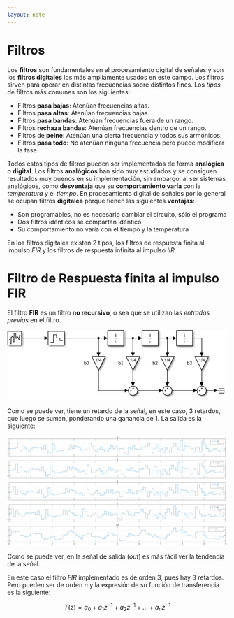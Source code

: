 ```yaml
---
layout: note
---
```


# Filtros
Los **filtros** son fundamentales en el procesamiento digital de señales y son los **filtros digitales** los más ampliamente usados en este campo. Los filtros sirven para operar en distintas frecuencias sobre distintos fines. Los *tipos* de filtros más comunes son los siguientes:

* Filtros **pasa bajas**: Atenúan frecuencias altas.
* Filtros **pasa altas**: Atenúan frecuencias bajas.
* Filtros **pasa bandas**: Atenúan frecuencias fuera de un rango.
* Filtros **rechaza bandas**: Atenúan frecuencias dentro de un rango.
* Filtros de **peine**: Atenúan una cierta frecuencia y todos sus armónicos.
* Filtros **pasa todo**: No atenúan ninguna frecuencia pero puede modificar la fase.

Todos estos tipos de filtros pueden ser implementados de forma **analógica** o **digital**. Los filtros **analógicos** han sido muy estudiados y se consiguen resultados muy buenos en su implementación, sin embargo, al ser sistemas analógicos, como **desventaja** que su **comportamiento varía** con la *temperatura* y el *tiempo*. En procesamiento digital de señales por lo general se ocupan filtros **digitales** porque tienen las siguientes **ventajas**:

* Son programables, no es necesario cambiar el circuito, sólo el programa
* Dos filtros idénticos se compartan idéntico
* Su comportamiento no varía con el tiempo y la temperatura

En los filtros digitales existen 2 tipos, los filtros de respuesta finita al impulso *FIR* y los filtros de respuesta infinita al impulso *IIR*.

# Filtro de Respuesta finita al impulso FIR
El filtro **FIR** es un filtro **no recursivo**, o sea que se utilizan las *entradas previas* en el filtro.

![Simulación en Simulink de filtro FIR](../../img/filtro-fir.svg)

Como se puede ver, tiene un retardo de la señal, en este caso, 3 retardos, que luego se suman, ponderando una ganancia de 1. La salida es la siguiente:

![Salida de filtro fir](../../img/salida-filtro-fir.png)

Como se puede ver, en la señal de salida (*out*) es más fácil ver la tendencia de la señal.

En este caso el filtro *FIR* implementado es de orden 3, pues hay 3 retardos. Pero pueden ser de orden $n$ y la expresión de su función de transferencia es la siguiente:

$$
T(z) = a_0 + a_1z^{-1} + a_2z^{-1} + \ldots + a_nz^{-1}
$$
